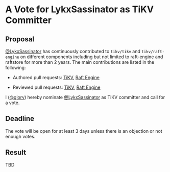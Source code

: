 # A Vote for LykxSassinator as TiKV Committer

## Proposal

[@LykxSassinator](https://github.com/LykxSassinator) has continuously contributed to `tikv/tikv` and `tikv/raft-engine` on different components including but not limited to raft-engine and raftstore for more than 2 years. The main contributions are listed in the following:

* Authored pull requests: [TiKV](https://github.com/tikv/tikv/pulls?q=is%3Apr+is%3Aclosed+author%3ALykxSassinator), [Raft Engine](https://github.com/tikv/raft-engine/pulls?q=is%3Apr+is%3Aclosed+author%3ALykxSassinator)

* Reviewed pull requests: [TiKV](https://github.com/tikv/tikv/pulls?q=is%3Apr+reviewed-by%3ALykxSassinator), [Raft Engine](https://github.com/tikv/raft-engine/pulls?q=is%3Apr+reviewed-by%3ALykxSassinator)

I ([@glorv](https://github.com/glorv)) hereby nominate [@LykxSassinator](https://github.com/LykxSassinator) as TiKV committer and call for a vote.

## Deadline

The vote will be open for at least 3 days unless there is an objection or not enough votes.

## Result

TBD